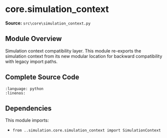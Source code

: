 # core.simulation_context

**Source:** `src\core\simulation_context.py`

## Module Overview

Simulation context compatibility layer.
This module re-exports the simulation context from its new modular location
for backward compatibility with legacy import paths.

## Complete Source Code

```{literalinclude} ../../../src/core/simulation_context.py
:language: python
:linenos:
```



## Dependencies

This module imports:

- `from ..simulation.core.simulation_context import SimulationContext`
